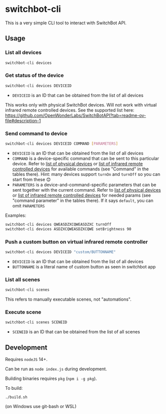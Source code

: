 # switchbot-cli

This is a very simple CLI tool to interact with SwitchBot API.

## Usage

### List all devices
```bash
switchbot-cli devices
```

### Get status of the device
```bash
switchbot-cli devices DEVICEID
```
- `DEVICEID` is an ID that can be obtained from the list of all devices

This works only with physical SwitchBot devices. Will not work with virtual infrared remote controlled devices. See the supported list here: https://github.com/OpenWonderLabs/SwitchBotAPI?tab=readme-ov-file#description-1

### Send command to device
```bash
switchbot-cli devices DEVICEID COMMAND [PARAMETERS]
```
- `DEVICEID` is an ID that can be obtained from the list of all devices
- `COMMAND`  is a device-specific command that can be sent to this particular device. Refer to [list of physical devices](https://github.com/OpenWonderLabs/SwitchBotAPI?tab=readme-ov-file#command-set-for-physical-devices) or [list of infrared remote controlled devices](https://github.com/OpenWonderLabs/SwitchBotAPI?tab=readme-ov-file#command-set-for-virtual-infrared-remote-devices) for available commands (see "Command" in the tables there). Hint: many devices support `turnOn` and `turnOff` so you can start from these 😊
- `PARAMETERS`  is a device-and-command-specific parameters that can be sent together with the current command. Refer to [list of physical devices](https://github.com/OpenWonderLabs/SwitchBotAPI?tab=readme-ov-file#command-set-for-physical-devices) or [list of infrared remote controlled devices](https://github.com/OpenWonderLabs/SwitchBotAPI?tab=readme-ov-file#command-set-for-virtual-infrared-remote-devices) for needed params (see "command parameter" in the tables there). If it says `default`, you can omit `PARAMETERS`

Examples:

```bash
switchbot-cli devices QWEASDZXCQWEASDZXC turnOff
switchbot-cli devices ASDZXCQWEASDZXCQWE setBrightness 90
```

### Push a custom button on virtual infrared remote controller
```bash
switchbot-cli devices DEVICEID "custom/BUTTONNAME"
```
- `DEVICEID` is an ID that can be obtained from the list of all devices
- `BUTTONNAME` is a literal name of custom button as seen in switchbot app

### List all scenes
```bash
switchbot-cli scenes
```
This refers to manually executable scenes, not "automations".

### Execute scene
```bash
switchbot-cli scenes SCENEID
```
- `SCENEID` is an ID that can be obtained from the list of all scenes

## Development
Requires `nodeJS` 14+.

Can be run as `node index.js` during development.

Building binaries requires `pkg` (`npm i -g pkg`).

To build:
```
./build.sh
```
(on Windows use git-bash or WSL)